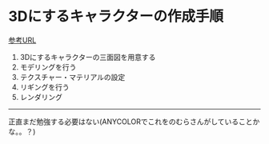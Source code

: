 # 3Dにするキャラクターの作成手順

[参考URL](https://www.amgakuin.co.jp/contents/game/column/3d-create/3d-make)

1. 3Dにするキャラクターの三面図を用意する
2. モデリングを行う
3. テクスチャー・マテリアルの設定
4. リギングを行う
5. レンダリング

---

正直まだ勉強する必要はない(ANYCOLORでこれをのむらさんがしていることかな。。？)
